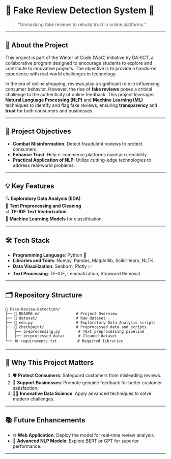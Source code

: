 # 🌟 Fake Review Detection System 🌟

> "Unmasking fake reviews to rebuild trust in online platforms."

---

## 🧭 **About the Project**
This project is part of the Winter of Code (WoC) initiative by DA-IICT, a collaborative program designed to encourage students to explore and contribute to innovative projects. The objective is to provide a hands-on experience with real-world challenges in technology.

In the era of online shopping, reviews play a significant role in influencing consumer behavior. However, the rise of **fake reviews** poses a critical challenge to the authenticity of online feedback. This project leverages **Natural Language Processing (NLP)** and **Machine Learning (ML)** techniques to identify and flag fake reviews, ensuring **transparency** and **trust** for both consumers and businesses.

---

## 🎯 **Project Objectives**

- **Combat Misinformation**: Detect fraudulent reviews to protect consumers.  
- **Enhance Trust**: Help e-commerce platforms maintain credibility.  
- **Practical Application of NLP**: Utilize cutting-edge technologies to address real-world problems.

---

## 💡 **Key Features**

🔍 **Exploratory Data Analysis (EDA)**  
📄 **Text Preprocessing and Cleaning**  
📊 **TF-IDF Text Vectorization**  
🤖 **Machine Learning Models** for classification  

---

## 🛠️ **Tech Stack**

- **Programming Language**: Python 🐍  
- **Libraries and Tools**: Numpy, Pandas, Matplotlib, Scikit-learn, NLTK  
- **Data Visualization**: Seaborn, Plotly 📈  
- **Text Processing**: TF-IDF, Lemmatization, Stopword Removal  

---

## 🗂️ **Repository Structure**

```plaintext
📁 Fake-Review-Detection/
├── 📄 README.md                # Project Overview
├── 📂 dataset/                 # Raw dataset
├── 🧪 eda.py                   # Exploratory Data Analysis scripts
├── 📂 checkpoint/              # Preprocessed data and scripts
│   ├── preprocessing.py        # Text preprocessing pipeline
│   ├── preprocessed_data/      # Cleaned dataset
└── 🛠️ requirements.txt         # Required libraries
```

---

## 🧠 **Why This Project Matters**

1. 🛡️ **Protect Consumers**: Safeguard customers from misleading reviews.  
2. 🏢 **Support Businesses**: Promote genuine feedback for better customer satisfaction.  
3. 🧑‍💻 **Innovative Data Science**: Apply advanced techniques to solve modern challenges.  

---

## 📚 **Future Enhancements**

- 🌐 **Web Application**: Deploy the model for real-time review analysis.  
- 🤖 **Advanced NLP Models**: Explore BERT or GPT for superior performance.  

---
